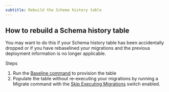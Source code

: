 ```yaml
---
subtitle: Rebuild the Schema history table
---
```


## How to rebuild a Schema history table

You may want to do this if your Schema history table has been accidentally dropped or if you have rebaselined your migrations and the previous deployment information is no longer applicable.

Steps

1. Run the [Baseline command](commands/baseline) to provision the table
2. Populate the table without re-executing your migrations by running a Migrate command with the [Skip Executing Migrations](Configuration/parameters/flyway/skip-executing-migrations) switch enabled.